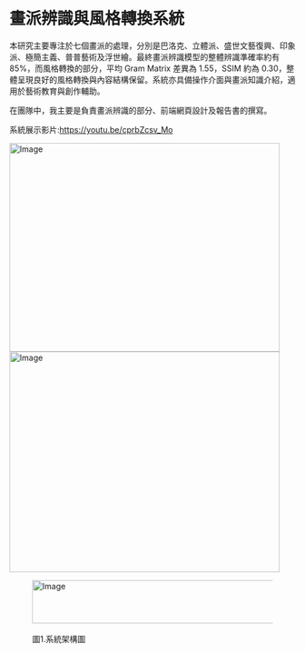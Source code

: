 # 畫派辨識與風格轉換系統
本研究主要專注於七個畫派的處理，分別是巴洛克、立體派、盛世文藝復興、印象派、極簡主義、普普藝術及浮世繪。最終畫派辨識模型的整體辨識準確率約有85%，而風格轉換的部分，平均 Gram Matrix 差異為 1.55，SSIM 約為 0.30，整體呈現良好的風格轉換與內容結構保留。系統亦具備操作介面與畫派知識介紹，適用於藝術教育與創作輔助。

在團隊中，我主要是負責畫派辨識的部分、前端網頁設計及報告書的撰寫。

系統展示影片:https://youtu.be/cprbZcsv_Mo

<img width="476" height="367" alt="Image" src="https://github.com/user-attachments/assets/bae93027-4b97-47f8-89cc-196ee1aafcf3" />
<img width="476" height="388" alt="Image" src="https://github.com/user-attachments/assets/f99b4508-af1c-40b2-a5c6-b5f2434c7ada" />
<figure>
  <img width="768" height="76" alt="Image" src="https://github.com/user-attachments/assets/381aa049-63dc-40ec-adfa-5c4ea51cf5cb" />
  <figcaption><br>圖1.系統架構圖</figcaption>
</figure>
